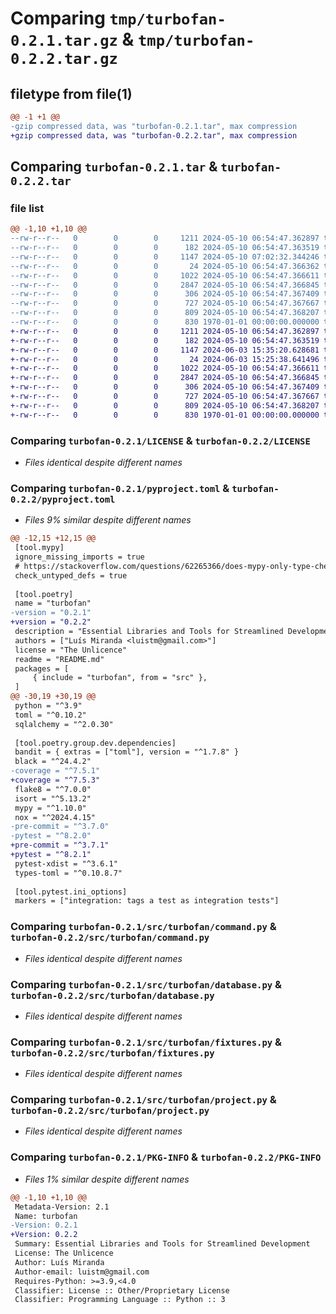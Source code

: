 # Comparing `tmp/turbofan-0.2.1.tar.gz` & `tmp/turbofan-0.2.2.tar.gz`

## filetype from file(1)

```diff
@@ -1 +1 @@
-gzip compressed data, was "turbofan-0.2.1.tar", max compression
+gzip compressed data, was "turbofan-0.2.2.tar", max compression
```

## Comparing `turbofan-0.2.1.tar` & `turbofan-0.2.2.tar`

### file list

```diff
@@ -1,10 +1,10 @@
--rw-r--r--   0        0        0     1211 2024-05-10 06:54:47.362897 turbofan-0.2.1/LICENSE
--rw-r--r--   0        0        0      182 2024-05-10 06:54:47.363519 turbofan-0.2.1/README.md
--rw-r--r--   0        0        0     1147 2024-05-10 07:02:32.344246 turbofan-0.2.1/pyproject.toml
--rw-r--r--   0        0        0       24 2024-05-10 06:54:47.366362 turbofan-0.2.1/src/turbofan/__init__.py
--rw-r--r--   0        0        0     1022 2024-05-10 06:54:47.366611 turbofan-0.2.1/src/turbofan/command.py
--rw-r--r--   0        0        0     2847 2024-05-10 06:54:47.366845 turbofan-0.2.1/src/turbofan/database.py
--rw-r--r--   0        0        0      306 2024-05-10 06:54:47.367409 turbofan-0.2.1/src/turbofan/files.py
--rw-r--r--   0        0        0      727 2024-05-10 06:54:47.367667 turbofan-0.2.1/src/turbofan/fixtures.py
--rw-r--r--   0        0        0      809 2024-05-10 06:54:47.368207 turbofan-0.2.1/src/turbofan/project.py
--rw-r--r--   0        0        0      830 1970-01-01 00:00:00.000000 turbofan-0.2.1/PKG-INFO
+-rw-r--r--   0        0        0     1211 2024-05-10 06:54:47.362897 turbofan-0.2.2/LICENSE
+-rw-r--r--   0        0        0      182 2024-05-10 06:54:47.363519 turbofan-0.2.2/README.md
+-rw-r--r--   0        0        0     1147 2024-06-03 15:35:20.628681 turbofan-0.2.2/pyproject.toml
+-rw-r--r--   0        0        0       24 2024-06-03 15:25:38.641496 turbofan-0.2.2/src/turbofan/__init__.py
+-rw-r--r--   0        0        0     1022 2024-05-10 06:54:47.366611 turbofan-0.2.2/src/turbofan/command.py
+-rw-r--r--   0        0        0     2847 2024-05-10 06:54:47.366845 turbofan-0.2.2/src/turbofan/database.py
+-rw-r--r--   0        0        0      306 2024-05-10 06:54:47.367409 turbofan-0.2.2/src/turbofan/files.py
+-rw-r--r--   0        0        0      727 2024-05-10 06:54:47.367667 turbofan-0.2.2/src/turbofan/fixtures.py
+-rw-r--r--   0        0        0      809 2024-05-10 06:54:47.368207 turbofan-0.2.2/src/turbofan/project.py
+-rw-r--r--   0        0        0      830 1970-01-01 00:00:00.000000 turbofan-0.2.2/PKG-INFO
```

### Comparing `turbofan-0.2.1/LICENSE` & `turbofan-0.2.2/LICENSE`

 * *Files identical despite different names*

### Comparing `turbofan-0.2.1/pyproject.toml` & `turbofan-0.2.2/pyproject.toml`

 * *Files 9% similar despite different names*

```diff
@@ -12,15 +12,15 @@
 [tool.mypy]
 ignore_missing_imports = true
 # https://stackoverflow.com/questions/62265366/does-mypy-only-type-check-a-function-if-it-declares-a-return-type
 check_untyped_defs = true
 
 [tool.poetry]
 name = "turbofan"
-version = "0.2.1"
+version = "0.2.2"
 description = "Essential Libraries and Tools for Streamlined Development"
 authors = ["Luís Miranda <luistm@gmail.com>"]
 license = "The Unlicence"
 readme = "README.md"
 packages = [
     { include = "turbofan", from = "src" },
 ]
@@ -30,19 +30,19 @@
 python = "^3.9"
 toml = "^0.10.2"
 sqlalchemy = "^2.0.30"
 
 [tool.poetry.group.dev.dependencies]
 bandit = { extras = ["toml"], version = "^1.7.8" }
 black = "^24.4.2"
-coverage = "^7.5.1"
+coverage = "^7.5.3"
 flake8 = "^7.0.0"
 isort = "^5.13.2"
 mypy = "^1.10.0"
 nox = "^2024.4.15"
-pre-commit = "^3.7.0"
-pytest = "^8.2.0"
+pre-commit = "^3.7.1"
+pytest = "^8.2.1"
 pytest-xdist = "^3.6.1"
 types-toml = "^0.10.8.7"
 
 [tool.pytest.ini_options]
 markers = ["integration: tags a test as integration tests"]
```

### Comparing `turbofan-0.2.1/src/turbofan/command.py` & `turbofan-0.2.2/src/turbofan/command.py`

 * *Files identical despite different names*

### Comparing `turbofan-0.2.1/src/turbofan/database.py` & `turbofan-0.2.2/src/turbofan/database.py`

 * *Files identical despite different names*

### Comparing `turbofan-0.2.1/src/turbofan/fixtures.py` & `turbofan-0.2.2/src/turbofan/fixtures.py`

 * *Files identical despite different names*

### Comparing `turbofan-0.2.1/src/turbofan/project.py` & `turbofan-0.2.2/src/turbofan/project.py`

 * *Files identical despite different names*

### Comparing `turbofan-0.2.1/PKG-INFO` & `turbofan-0.2.2/PKG-INFO`

 * *Files 1% similar despite different names*

```diff
@@ -1,10 +1,10 @@
 Metadata-Version: 2.1
 Name: turbofan
-Version: 0.2.1
+Version: 0.2.2
 Summary: Essential Libraries and Tools for Streamlined Development
 License: The Unlicence
 Author: Luís Miranda
 Author-email: luistm@gmail.com
 Requires-Python: >=3.9,<4.0
 Classifier: License :: Other/Proprietary License
 Classifier: Programming Language :: Python :: 3
```

